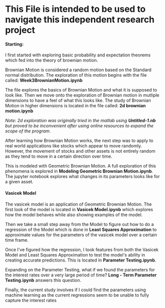 # This File is intended to be used to navigate this independent research project

#### Starting:
I first started with exploring basic probability and expectation theorems which fed into the theory of brownian motion. 

Brownian Motion is considered a random motion based on the Standard normal distribution. 
The exploration of this motion begins with the file called: __Week3BrownianMotion.ipynb__

The file explores the basics of Brownian Motion and what it is supposed to look like. Then we move onto the exploration of Brownian motion in mutliple dimensions to have a feel of what this looks like. The study of Brownian Motion in higher dimensions is located in the file called: __2d brownian motion.ipynb__ 

_Note: 2d exploration was originally tried in the matlab using __Untitled-1.nb__ but proved to be inconvenient after using online resources to expand the scope of the program_.

After learning how Brownian Motion works, the next step was to apply to real world applications like stocks which appear to move randomly. However, the movement of stocks and other assets is not entirely random as they tend to move in a certain direction over time. 

This is modeled with Geometric Brownian Motion. A full exploration of this phenomena is explored in __Modeling Geometric Brownian Motion.ipynb__. The jupyter notebook explores what changes in its parameters looks like for a given asset.

#### Vasicek Model
   
The vasicek model is an application of Geometric Brownian Motion. The first look of the model is located in __Vasicek Model.ipynb__ which explores how the model behaves while also showing examples of the model.

Then we take a small step away from the Model to figure out how to do a regression of the Model which is done in __Least Squares Approximation__ to approximate values for the parameters of the vasicek model over a certain time frame. 

Once I've figured how the regression, I took features from both the Vasicek Model and Least Squares Approximation to test the model's ability in creating accurate predictions. This is located in __Parameter Testing.ipynb__. 

Expanding on the Parameter Testing, what if we found the parameters for the interest rates over a very large period of time? __Long - Term Parameter Testing.ipynb__ answers this question. 


Finally, the current study involves if I could find the parameters using machine learning as the current regressions seem to be unable to fully capture the interest rates